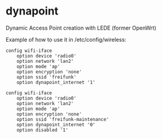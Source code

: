 # dynapoint
Dynamic Access Point creation with LEDE (former OpenWrt)

Example of how to use it in /etc/config/wireless:

```
config wifi-iface
	option device 'radio0'
	option network 'lan2'
	option mode 'ap'
	option encryption 'none'
	option ssid 'freifunk'
	option dynapoint_internet '1'

config wifi-iface
	option device 'radio0'
	option network 'lan2'
	option mode 'ap'
	option encryption 'none'
	option ssid 'freifunk-maintenance'
	option dynapoint_internet '0'
	option disabled '1'
```